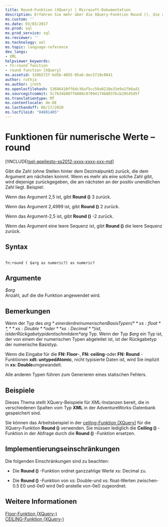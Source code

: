 ```yaml
---
title: Round-Funktion (XQuery) | Microsoft-Dokumentation
description: Erfahren Sie mehr über die XQuery-Funktion Round (), die die Zahl zurückgibt, die keine Bruchteile hat, die dem angegebenen Argument am nächsten sind.
ms.custom: ''
ms.date: 03/03/2017
ms.prod: sql
ms.prod_service: sql
ms.reviewer: ''
ms.technology: xml
ms.topic: language-reference
dev_langs:
- XML
helpviewer_keywords:
- fn:round function
- round function [XQuery]
ms.assetid: 320b572f-bd5b-4055-95a6-dec5718c0041
author: rothja
ms.author: jroth
ms.openlocfilehash: 53686410ff6dc36af5cc50a0210e33e9a1fb6ad1
ms.sourcegitcommit: 5c7634b007f6808c87094174b80376cb20545d5f
ms.translationtype: MT
ms.contentlocale: de-DE
ms.lasthandoff: 06/17/2020
ms.locfileid: "84881485"
---
```

# <a name="numeric-values-functions---round"></a>Funktionen für numerische Werte – round
[!INCLUDE[tsql-appliesto-ss2012-xxxx-xxxx-xxx-md](../includes/tsql-appliesto-ss2012-xxxx-xxxx-xxx-md.md)]

  Gibt die Zahl (ohne Stellen hinter dem Dezimalpunkt) zurück, die dem Argument am nächsten kommt. Wenn es mehr als eine solche Zahl gibt, wird diejenige zurückgegeben, die am nächsten an der positiv unendlichen Zahl liegt. Beispiel:  
  
 Wenn das Argument 2,5 ist, gibt **Round ()** 3 zurück.  
  
 Wenn das Argument 2,4999 ist, gibt **Round ()** 2 zurück.  
  
 Wenn das Argument-2,5 ist, gibt **Round ()** -2 zurück.  
  
 Wenn das Argument eine leere Sequenz ist, gibt **Round ()** die leere Sequenz zurück.  
  
## <a name="syntax"></a>Syntax  
  
```  
  
fn:round ( $arg as numeric?) as numeric?  
```  
  
## <a name="arguments"></a>Argumente  
 *$arg*  
 Anzahl, auf die die Funktion angewendet wird.  
  
## <a name="remarks"></a>Bemerkungen  
 Wenn der Typ des *$arg* einer der drei numerischen Basis Typen ( **xs: float**, **xs: Double**oder **xs: Decimal**) ist, ist der Rückgabetyp identisch mit dem *$arg* Typ. Wenn der Typ *$arg* ein Typ ist, der von einem der numerischen Typen abgeleitet ist, ist der Rückgabetyp der numerische Basistyp.  
  
 Wenn die Eingabe für die **FN: Floor**-, **FN: ceiling**-oder **FN: Round** -Funktionen **xdt: untypedAtomic**, nicht typisierte Daten ist, wird Sie implizit in **xs: Double**umgewandelt.  
  
 Alle anderen Typen führen zum Generieren eines statischen Fehlers.  
  
## <a name="examples"></a>Beispiele  
 Dieses Thema stellt XQuery-Beispiele für XML-Instanzen bereit, die in verschiedenen Spalten vom Typ **XML** in der AdventureWorks-Datenbank gespeichert sind.  
  
 Sie können das Arbeitsbeispiel in der [ceiling-Funktion (XQuery)](../xquery/numeric-values-functions-ceiling.md) für die XQuery-Funktion **Round ()** verwenden. Sie müssen lediglich die **Ceiling ()** -Funktion in der Abfrage durch die **Round ()** -Funktion ersetzen.  
  
## <a name="implementation-limitations"></a>Implementierungseinschränkungen  
 Die folgenden Einschränkungen sind zu beachten:  
  
-   Die **Round ()** -Funktion ordnet ganzzahlige Werte xs: Decimal zu.  
  
-   Die **Round ()** -Funktion von xs: Double-und xs: float-Werten zwischen-0.5 E0 und-0e0 wird 0e0 anstelle von-0e0 zugeordnet.  
  
## <a name="see-also"></a>Weitere Informationen  
 [Floor-Funktion &#40;XQuery-&#41;](../xquery/numeric-values-functions-floor.md)   
 [CEILING-Funktion &#40;XQuery-&#41;](../xquery/numeric-values-functions-ceiling.md)  
  
  
